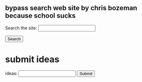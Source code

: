 ## bypass search web site by chris bozeman because school sucks

<label for="site-search">Search the site:</label>
<input type="search" id="site-search" name="q"
       aria-label="Search through site content">

<button>Search</button>




<!DOCTYPE html>
<html>
<body>

<h1>submit ideas</h1>

<form action="/action_page.php">
  <label for="gsearch">ideas:</label>
  <input type="search" id="gsearch" name="gsearch">
  <input type="submit">
</form>

</body>
</html>
